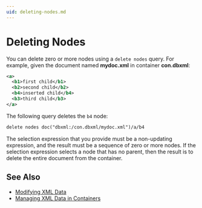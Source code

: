 ```yaml
---
uid: deleting-nodes.md
---
```


# Deleting Nodes

You can delete zero or more nodes using a `delete nodes` query. For example, given the document named **mydoc.xml** in container **con.dbxml**:

``` XML
<a>
  <b1>first child</b1>
  <b2>second child</b2>
  <b4>inserted child</b4>
  <b3>third child</b3>
</a>
```

The following query deletes the `b4` node:


``` XML
delete nodes doc("dbxml:/con.dbxml/mydoc.xml")/a/b4
```

The selection expression that you provide must be a non-updating expression, and the result must be a sequence of zero or more nodes. If the selection expression selects a node that has no parent, then the result is to delete the entire document from the container.


## See Also

* [Modifying XML Data](xref:modifying-xml-data.md)
* [Managing XML Data in Containers](xref:managing-xml-data-in-containers.md)
